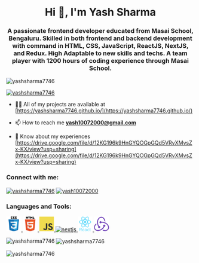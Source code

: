 <h1 align="center">Hi 👋, I'm Yash Sharma</h1>
<h3 align="center">A passionate frontend developer educated from Masai School, Bengaluru. Skilled in both frontend and backend development with command in HTML, CSS, JavaScript, ReactJS, NextJS, and Redux. High Adaptable to new skills and techs. A team player with 1200 hours of coding experience through Masai School.</h3>

<p align="left"> <img src="https://komarev.com/ghpvc/?username=yashsharma7746&label=Profile%20views&color=0e75b6&style=flat" alt="yashsharma7746" /> </p>

<p align="left"> <a href="https://github.com/ryo-ma/github-profile-trophy"><img src="https://github-profile-trophy.vercel.app/?username=yashsharma7746" alt="yashsharma7746" /></a> </p>

- 👨‍💻 All of my projects are available at [https://yashsharma7746.github.io/](https://yashsharma7746.github.io/)

- 📫 How to reach me **yash10072000@gmail.com**

- 📄 Know about my experiences [https://drive.google.com/file/d/12KG196k9HnGYQOGpGQd5VRvXMvsZx-KX/view?usp=sharing](https://drive.google.com/file/d/12KG196k9HnGYQOGpGQd5VRvXMvsZx-KX/view?usp=sharing)

<h3 align="left">Connect with me:</h3>
<p align="left">
<a href="https://linkedin.com/in/yashsharma7746" target="blank"><img align="center" src="https://raw.githubusercontent.com/rahuldkjain/github-profile-readme-generator/master/src/images/icons/Social/linked-in-alt.svg" alt="yashsharma7746" height="30" width="40" /></a>
<a href="https://www.hackerearth.com/yash10072000" target="blank"><img align="center" src="https://raw.githubusercontent.com/rahuldkjain/github-profile-readme-generator/master/src/images/icons/Social/hackerearth.svg" alt="yash10072000" height="30" width="40" /></a>
</p>

<h3 align="left">Languages and Tools:</h3>
<p align="left"> <a href="https://www.w3schools.com/css/" target="_blank" rel="noreferrer"> <img src="https://raw.githubusercontent.com/devicons/devicon/master/icons/css3/css3-original-wordmark.svg" alt="css3" width="40" height="40"/> </a> <a href="https://www.w3.org/html/" target="_blank" rel="noreferrer"> <img src="https://raw.githubusercontent.com/devicons/devicon/master/icons/html5/html5-original-wordmark.svg" alt="html5" width="40" height="40"/> </a> <a href="https://developer.mozilla.org/en-US/docs/Web/JavaScript" target="_blank" rel="noreferrer"> <img src="https://raw.githubusercontent.com/devicons/devicon/master/icons/javascript/javascript-original.svg" alt="javascript" width="40" height="40"/> </a> <a href="https://nextjs.org/" target="_blank" rel="noreferrer"> <img src="https://cdn.worldvectorlogo.com/logos/nextjs-2.svg" alt="nextjs" width="40" height="40"/> </a> <a href="https://reactjs.org/" target="_blank" rel="noreferrer"> <img src="https://raw.githubusercontent.com/devicons/devicon/master/icons/react/react-original-wordmark.svg" alt="react" width="40" height="40"/> </a> <a href="https://redux.js.org" target="_blank" rel="noreferrer"> <img src="https://raw.githubusercontent.com/devicons/devicon/master/icons/redux/redux-original.svg" alt="redux" width="40" height="40"/> </a> </p>

<p><img align="left" src="https://github-readme-stats.vercel.app/api/top-langs?username=yashsharma7746&show_icons=true&locale=en&layout=compact" alt="yashsharma7746" /></p>

<p>&nbsp;<img align="center" src="https://github-readme-stats.vercel.app/api?username=yashsharma7746&show_icons=true&locale=en" alt="yashsharma7746" /></p>

<p><img align="center" src="https://github-readme-streak-stats.herokuapp.com/?user=yashsharma7746&" alt="yashsharma7746" /></p>
